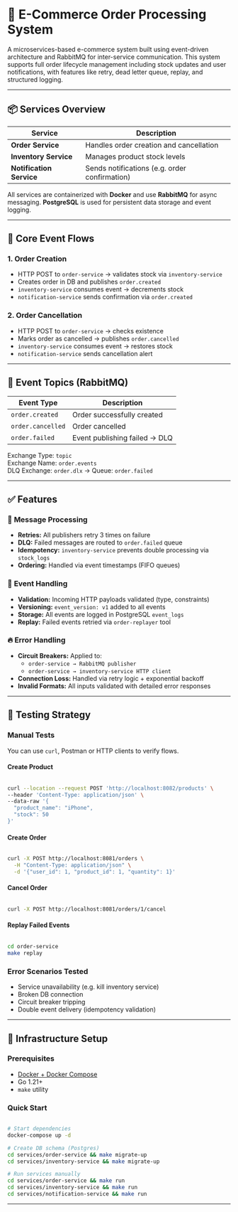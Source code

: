 # 🛒 E-Commerce Order Processing System

A microservices-based e-commerce system built using event-driven architecture and RabbitMQ for inter-service communication. This system supports full order lifecycle management including stock updates and user notifications, with features like retry, dead letter queue, replay, and structured logging.

---

## 📦 Services Overview

| Service             | Description                                   |
|---------------------|-----------------------------------------------|
| **Order Service**    | Handles order creation and cancellation       |
| **Inventory Service**| Manages product stock levels                 |
| **Notification Service** | Sends notifications (e.g. order confirmation) |

All services are containerized with **Docker** and use **RabbitMQ** for async messaging. **PostgreSQL** is used for persistent data storage and event logging.

---

## 🔁 Core Event Flows

### 1. Order Creation
- HTTP POST to `order-service` → validates stock via `inventory-service`
- Creates order in DB and publishes `order.created`
- `inventory-service` consumes event → decrements stock
- `notification-service` sends confirmation via `order.created`

### 2. Order Cancellation
- HTTP POST to `order-service` → checks existence
- Marks order as cancelled → publishes `order.cancelled`
- `inventory-service` consumes event → restores stock
- `notification-service` sends cancellation alert

---

## 📨 Event Topics (RabbitMQ)

| Event Type         | Description                    |
|--------------------|--------------------------------|
| `order.created`     | Order successfully created     |
| `order.cancelled`   | Order cancelled                |
| `order.failed`      | Event publishing failed → DLQ |

Exchange Type: `topic`  
Exchange Name: `order.events`  
DLQ Exchange: `order.dlx` → Queue: `order.failed`

---

## ✅ Features 

### 🔄 **Message Processing**
- **Retries:** All publishers retry 3 times on failure
- **DLQ:** Failed messages are routed to `order.failed` queue
- **Idempotency:** `inventory-service` prevents double processing via `stock_logs`
- **Ordering:** Handled via event timestamps (FIFO queues)

### 🧠 **Event Handling**
- **Validation:** Incoming HTTP payloads validated (type, constraints)
- **Versioning:** `event_version: v1` added to all events
- **Storage:** All events are logged in PostgreSQL `event_logs`
- **Replay:** Failed events retried via `order-replayer` tool

### 🔥 **Error Handling**
- **Circuit Breakers:** Applied to:
    - `order-service → RabbitMQ publisher`
    - `order-service → inventory-service HTTP client`
- **Connection Loss:** Handled via retry logic + exponential backoff
- **Invalid Formats:** All inputs validated with detailed error responses

---


## 🧪 Testing Strategy

### Manual Tests
You can use `curl`, Postman or HTTP clients to verify flows.


#### Create Product
```bash

curl --location --request POST 'http://localhost:8082/products' \
--header 'Content-Type: application/json' \
--data-raw '{
  "product_name": "iPhone",
  "stock": 50
}'
```

#### Create Order
```bash

curl -X POST http://localhost:8081/orders \
  -H "Content-Type: application/json" \
  -d '{"user_id": 1, "product_id": 1, "quantity": 1}'
```

#### Cancel Order
```bash

curl -X POST http://localhost:8081/orders/1/cancel
```

#### Replay Failed Events
```bash

cd order-service
make replay
```

### Error Scenarios Tested
- Service unavailability (e.g. kill inventory service)
- Broken DB connection
- Circuit breaker tripping
- Double event delivery (idempotency validation)

---

## 🐳 Infrastructure Setup

### Prerequisites
- [Docker + Docker Compose](https://docs.docker.com/get-docker/)
- Go 1.21+
- `make` utility

### Quick Start
```bash

# Start dependencies
docker-compose up -d

# Create DB schema (Postgres)
cd services/order-service && make migrate-up
cd services/inventory-service && make migrate-up

# Run services manually
cd services/order-service && make run
cd services/inventory-service && make run
cd services/notification-service && make run
```

---
